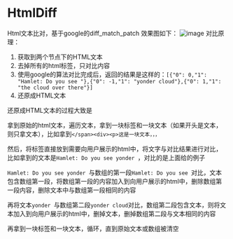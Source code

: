 # HtmlDiff
Html文本比对，基于google的diff_match_patch
效果图如下：
![image](https://user-images.githubusercontent.com/32638459/130355062-4d2afb16-0861-4284-846b-f0d024d4f632.png)
对比原理：
1. 获取到两个节点下的HTML文本
2. 去掉所有的html标签，只对比内容
3. 使用google的算法对比完成后，返回的结果是这样的：`[{"0": 0,"1": "Hamlet: Do you see "},{"0": -1,"1": "yonder cloud"},{"0": 1,"1": "the cloud over there"}]`
4. 还原成HTML文本

还原成HTML文本的过程大致是

拿到原始的html文本，遍历文本，拿到一块标签和一块文本（如果开头是文本，则只拿文本），比如拿到`</span><div><p>这是一块文本，，，`

然后，将标签直接放到需要向用户展示的html中，将文字与对比结果进行对比，比如拿到的文本是`Hamlet: Do you see yonder `，对比的是上面给的例子

`Hamlet: Do you see yonder `与数组的第一段`Hamlet: Do you see `对比，文本包含数组第一段，将数组第一段的内容加入到向用户展示的html中，删除数组第一段内容，删除文本中与数组第一段相同的内容

再将文本`yonder `与数组第二段`yonder cloud`对比，数组第二段包含文本，则将文本加入到向用户展示的html中，删掉文本，删掉数组第二段与文本相同的内容

再拿到一块标签和一块文本，循环，直到原始文本或数组被清空